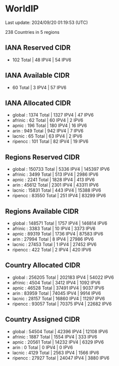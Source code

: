 # WorldIP

Last update: 2024/09/20 01:19:53 (UTC)

238 Countries in 5 regions

## IANA Reserved CIDR

- 102 Total | 48 IPV4 | 54 IPV6

## IANA Available CIDR

- 60 Total | 3 IPV4 | 57 IPV6

## IANA Allocated CIDR

- global : 1374 Total | 1327 IPV4 | 47 IPV6
- afrinic : 62 Total | 60 IPV4 | 2 IPV6
- apnic : 196 Total | 180 IPV4 | 16 IPV6
- arin : 949 Total | 942 IPV4 | 7 IPV6
- lacnic : 65 Total | 63 IPV4 | 2 IPV6
- ripencc : 101 Total | 82 IPV4 | 19 IPV6

## Regions Reserved CIDR

- global : 150733 Total | 5336 IPV4 | 145397 IPV6
- afrinic : 3499 Total | 513 IPV4 | 2986 IPV6
- apnic : 2241 Total | 1828 IPV4 | 413 IPV6
- arin : 45612 Total | 2301 IPV4 | 43311 IPV6
- lacnic : 15831 Total | 443 IPV4 | 15388 IPV6
- ripencc : 83550 Total | 251 IPV4 | 83299 IPV6

## Regions Available CIDR

- global : 148571 Total | 1757 IPV4 | 146814 IPV6
- afrinic : 3383 Total | 10 IPV4 | 3373 IPV6
- apnic : 89319 Total | 1736 IPV4 | 87583 IPV6
- arin : 27994 Total | 8 IPV4 | 27986 IPV6
- lacnic : 27453 Total | 1 IPV4 | 27452 IPV6
- ripencc : 422 Total | 2 IPV4 | 420 IPV6

## Country Allocated CIDR

- global : 256205 Total | 202183 IPV4 | 54022 IPV6
- afrinic : 4504 Total | 3412 IPV4 | 1092 IPV6
- apnic : 46528 Total | 37491 IPV4 | 9037 IPV6
- arin : 83959 Total | 74045 IPV4 | 9914 IPV6
- lacnic : 28157 Total | 16860 IPV4 | 11297 IPV6
- ripencc : 93057 Total | 70375 IPV4 | 22682 IPV6

## Country Assigned CIDR

- global : 54504 Total | 42396 IPV4 | 12108 IPV6
- afrinic : 1887 Total | 1554 IPV4 | 333 IPV6
- apnic : 20561 Total | 14232 IPV4 | 6329 IPV6
- arin : 0 Total | 0 IPV4 | 0 IPV6
- lacnic : 4129 Total | 2563 IPV4 | 1566 IPV6
- ripencc : 27927 Total | 24047 IPV4 | 3880 IPV6
